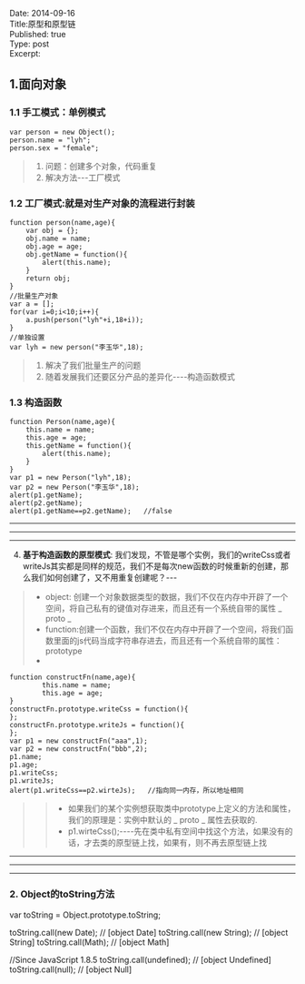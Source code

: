 Date: 2014-09-16  
Title:原型和原型链   
Published: true  
Type: post  
Excerpt:   

## 1.面向对象
### 1.1 手工模式：单例模式

```
var person = new Object();
person.name = "lyh";
person.sex = "female";
```
> 1. 问题：创建多个对象，代码重复
> 2. 解决方法---工厂模式

### 1.2 工厂模式:就是对生产对象的流程进行封装

```
function person(name,age){
	var obj = {};
	obj.name = name;
	obj.age = age;
	obj.getName = function(){
		alert(this.name);
	}
	return obj;
}
//批量生产对象
var a = [];
for(var i=0;i<10;i++){
	a.push(person("lyh"+i,18+i));
}
//单独设置
var lyh = new person("李玉华",18);
```

> 1. 解决了我们批量生产的问题
> 2. 随着发展我们还要区分产品的差异化----构造函数模式

### 1.3 构造函数

```
function Person(name,age){
	this.name = name;
	this.age = age;
	this.getName = function(){
		alert(this.name);
	}
}
var p1 = new Person("lyh",18);
var p2 = new Person("李玉华",18);
alert(p1.getName);
alert(p2.getName);
alert(p1.getName==p2.getName);   //false
```



---
---
---


4. **基于构造函数的原型模式**: 我们发现，不管是哪个实例，我们的writeCss或者writeJs其实都是同样的规范，我们不是每次new函数的时候重新的创建，那么我们如何创建了，又不用重复创建呢？---
> * object: 创建一个对象数据类型的数据，我们不仅在内存中开辟了一个空间，将自己私有的键值对存进来，而且还有一个系统自带的属性 _ proto _ 
> * function:创建一个函数，我们不仅在内存中开辟了一个空间，将我们函数里面的js代码当成字符串存进去，而且还有一个系统自带的属性：prototype
>* 
```
function constructFn(name,age){
		this.name = name;
		this.age = age;
}
constructFn.prototype.writeCss = function(){
};
constructFn.prototype.writeJs = function(){
};
var p1 = new constructFn("aaa",1);
var p2 = new constructFn("bbb",2);
p1.name;
p1.age;
p1.writeCss;
p1.writeJs;
alert(p1.writeCss==p2.wirteJs);   //指向同一内存，所以地址相同
```
>>* 如果我们的某个实例想获取类中prototype上定义的方法和属性，我们的原理是：实例中默认的 _ proto _ 属性去获取的.
>>* p1.wirteCss();----先在类中私有空间中找这个方法，如果没有的话，才去类的原型链上找，如果有，则不再去原型链上找



---
---
---



### 2. Object的toString方法

var toString = Object.prototype.toString;

toString.call(new Date); // [object Date]
toString.call(new String); // [object String]
toString.call(Math); // [object Math]

//Since JavaScript 1.8.5
toString.call(undefined); // [object Undefined]
toString.call(null); // [object Null]
